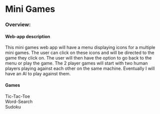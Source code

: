 # Mini Games

### Overview:

#### Web-app description

This mini games web app will have a menu displaying icons for a multiple mini games. The user can click on these icons and will be directed to the game they click on. The user will then have the option to go back to the menu or play the game. The 2 player games will start with two human players playing against each other on the same machine. Eventually I will have an AI to play against them.

#### Games

Tic-Tac-Toe  
Word-Search  
Sudoku
